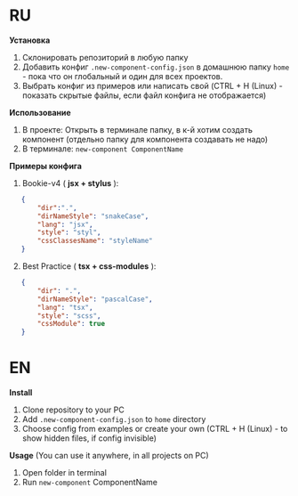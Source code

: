# **RU**

**Установка**
1. Склонировать репозиторий в любую папку
2. Добавить конфиг `.new-component-config.json` в домашнюю папку `home` - пока что он глобальный и один для всех проектов.
3. Выбрать конфиг из примеров или написать свой (CTRL + H (Linux) -  показать скрытые файлы, если файл конфига не отображается)

**Использование**
1. В проекте: Открыть в терминале папку, в к-й хотим создать компонент (отдельно папку для компонента создавать не надо)
2. В терминале: `new-component ComponentName`
 
**Примеры конфига**
1.  Bookie-v4 ( **jsx + stylus** ):
```JSON
   {
       "dir":".",
       "dirNameStyle": "snakeCase",
       "lang": "jsx",
       "style": "styl",
       "cssClassesName": "styleName"
   }
```
 
2. Best Practice ( **tsx + css-modules** ):
```JSON
   {
       "dir": ".",
       "dirNameStyle": "pascalCase",
       "lang": "tsx",
       "style": "scss",
       "cssModule": true
   }
```

# **EN**

**Install**

1. Clone repository to your PC
2. Add `.new-component-config.json` to `home` directory
3. Choose config from examples or create your own (CTRL + H (Linux) - to show hidden files, if config invisible)

**Usage**
(You can use it anywhere, in all projects on PC)
1. Open folder in terminal
2. Run `new-component` ComponentName
